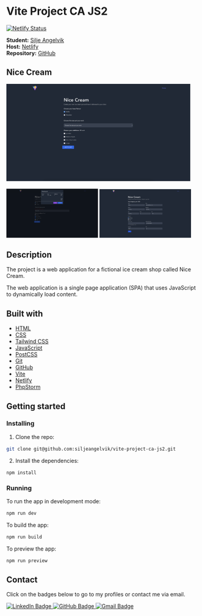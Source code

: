 # Vite Project CA JS2

[![Netlify Status](https://api.netlify.com/api/v1/badges/55853c4d-3432-4959-9723-62145552025b/deploy-status)](https://app.netlify.com/sites/vite-project-ca-js2/deploys)

**Student:** [Silje Angelvik](https://github.com/siljeangelvik)    
**Host:** [Netlify](https://vite-project-ca-js2.netlify.app/)  
**Repository:** [GitHub](https://github.com/siljeangelvik/vite-project-ca-js2)

## Nice Cream

<img src="./public/media/javascript2_resit_home.png" alt="Nice Cream Home Page" width="482"> <br/>  
<img src="./public/media/javascript2_resit_cart.png" alt="Nice Cream Shopping Cart Page" width="240"> <img src="./public/media/javascript2_resit_payment.png" alt="Nice Cream Payment Page" width="240">

## Description

The project is a web application for a fictional ice cream shop called Nice Cream.

The web application is a single page application (SPA) that uses JavaScript to dynamically load content.

## Built with

- [HTML](https://developer.mozilla.org/en-US/docs/Web/HTML)
- [CSS](https://developer.mozilla.org/en-US/docs/Web/CSS)
- [Tailwind CSS](https://tailwindcss.com/)
- [JavaScript](https://developer.mozilla.org/en-US/docs/Web/JavaScript)
- [PostCSS](https://postcss.org/)
- [Git](https://training.github.com/downloads/github-git-cheat-sheet/)
- [GitHub](https://github.com/about)
- [Vite](https://vitejs.dev/)
- [Netlify](https://www.netlify.com/)
- [PhpStorm](https://www.jetbrains.com/phpstorm/)

## Getting started

### Installing

1. Clone the repo:

```bash
git clone git@github.com:siljeangelvik/vite-project-ca-js2.git
```

2. Install the dependencies:

```
npm install
```

### Running

To run the app in development mode:

```bash
npm run dev
```

To build the app:

```bash
npm run build
```

To preview the app:

```bash
npm run preview
```

## Contact

Click on the badges below to go to my profiles or contact me via email.

<a href = "https://www.linkedin.com/in/siljeangelvik/">
    <img src="https://img.shields.io/badge/LinkedIn-0A66C2.svg?style=for-the-badge&logo=LinkedIn&logoColor=white" alt="LinkedIn Badge" />
</a>
<a href = "https://github.com/siljeangelvik">
    <img src="https://img.shields.io/badge/GitHub-181717.svg?style=for-the-badge&logo=GitHub&logoColor=white" alt="GitHub Badge" />
</a>
<a href = "mailto: angelviksilje@gmail.com">
    <img src="https://img.shields.io/badge/Gmail-EA4335.svg?style=for-the-badge&logo=Gmail&logoColor=white" alt="Gmail Badge" />
</a>